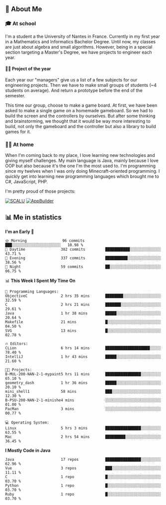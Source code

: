 ## 👀 About Me

### 🎓 At school

I'm a student a the University of Nantes in France. Currently in my first year in a Mathematics and Informatics Bachelor Degree. Until now, my classes are just about algebra and small algorithms. However, being in a special section targeting a Master's Degree, we have projects to engineer each year. 

#### 🔧🔬 Project of the year

Each year our "managers" give us a list of a few subjects for our engineering projects. Then we have to make small groups of students (~4 students on average). And return a prototype before the end of the semester.

This time our group, choose to make a game board. At first, we have been asked to make a single game on a homemade gameboard. So we had to build the screen and the controllers by ourselves. 
But after some thinking and brainstorming, we thought that it would be way more interesting to build, not only the gameboard and the controller but also a library to build games for it.

### 👨‍💻 At home

When I'm coming back to my place, I love learning new technologies and giving myself challenges. My main language is Java, mainly because I love OOP but also because it's the one I'm the most used to. I'm programming since my twelves when I was only doing Minecraft-oriented programming.  I quickly get into learning new programming languages which brought me to C#, JavaScript, PHP. 

I'm pretty proud of those projects:

[![SCALU](https://github-readme-stats.vercel.app/api/pin?username=renardfute&repo=SCALU)](https://github.com/renardfute/scalu)
[![AppBuilder](https://github-readme-stats.vercel.app/api/pin?username=pulsedev2&repo=AppBuilder)](https://github.com/pulsedev2/AppBuilder)

## 📊 Me in statistics
<!--START_SECTION:waka-->
**I'm an Early 🐤** 

```text
🌞 Morning                96 commits          ███░░░░░░░░░░░░░░░░░░░░░░   10.98 % 
🌆 Daytime                382 commits         ███████████░░░░░░░░░░░░░░   43.71 % 
🌃 Evening                337 commits         ██████████░░░░░░░░░░░░░░░   38.56 % 
🌙 Night                  59 commits          ██░░░░░░░░░░░░░░░░░░░░░░░   06.75 % 
```


📊 **This Week I Spent My Time On** 

```text
💬 Programming Languages: 
ObjectiveC               2 hrs 35 mins       ████████░░░░░░░░░░░░░░░░░   32.59 % 
C                        2 hrs 21 mins       ███████░░░░░░░░░░░░░░░░░░   29.61 % 
Java                     1 hr 38 mins        █████░░░░░░░░░░░░░░░░░░░░   20.64 % 
Makefile                 21 mins             █░░░░░░░░░░░░░░░░░░░░░░░░   04.50 % 
SVG                      13 mins             █░░░░░░░░░░░░░░░░░░░░░░░░   02.78 % 

🔥 Editors: 
CLion                    6 hrs 14 mins       ████████████████████░░░░░   78.40 % 
IntelliJ                 1 hr 43 mins        █████░░░░░░░░░░░░░░░░░░░░   21.60 % 

🐱‍💻 Projects: 
B-MUL-200-NAN-2-1-mypaint5 hrs 11 mins       ████████████████░░░░░░░░░   65.10 % 
geometry_dash            1 hr 36 mins        █████░░░░░░░░░░░░░░░░░░░░   20.10 % 
mini_shell1              58 mins             ███░░░░░░░░░░░░░░░░░░░░░░   12.30 % 
B-PSU-200-NAN-2-1-minishe4 mins              ░░░░░░░░░░░░░░░░░░░░░░░░░   01.00 % 
PacMan                   3 mins              ░░░░░░░░░░░░░░░░░░░░░░░░░   00.77 % 

💻 Operating System: 
Linux                    5 hrs 3 mins        ████████████████░░░░░░░░░   63.55 % 
Mac                      2 hrs 54 mins       █████████░░░░░░░░░░░░░░░░   36.45 % 
```

**I Mostly Code in Java** 

```text
Java                     17 repos            ████████████████░░░░░░░░░   62.96 % 
Vue                      3 repos             ███░░░░░░░░░░░░░░░░░░░░░░   11.11 % 
C                        1 repo              █░░░░░░░░░░░░░░░░░░░░░░░░   03.70 % 
Python                   1 repo              █░░░░░░░░░░░░░░░░░░░░░░░░   03.70 % 
Ruby                     1 repo              █░░░░░░░░░░░░░░░░░░░░░░░░   03.70 % 
```




<!--END_SECTION:waka-->

